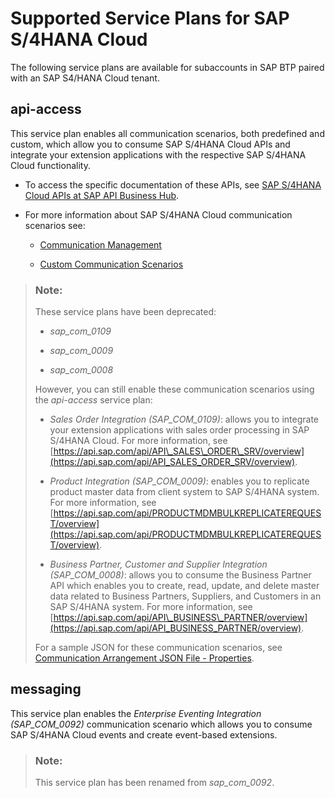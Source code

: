 <!-- loio925c00ab99d849edb744e33001c0b2cf -->

# Supported Service Plans for SAP S/4HANA Cloud

The following service plans are available for subaccounts in SAP BTP paired with an SAP S4/HANA Cloud tenant.



<a name="loio925c00ab99d849edb744e33001c0b2cf__section_gcr_qsb_t3b"/>

## api-access

This service plan enables all communication scenarios, both predefined and custom, which allow you to consume SAP S/4HANA Cloud APIs and integrate your extension applications with the respective SAP S/4HANA Cloud functionality.

-   To access the specific documentation of these APIs, see [SAP S/4HANA Cloud APIs at SAP API Business Hub](https://api.sap.com/package/SAPS4HANACloud?section=Artifacts).

-   For more information about SAP S/4HANA Cloud communication scenarios see:

    -   [Communication Management](https://help.sap.com/viewer/0f69f8fb28ac4bf48d2b57b9637e81fa/latest/en-US/2e84a10c430645a88bdbfaaa23ac9ff7.html?q=Create%20Custom%20Communication%20Scenario)

    -   [Custom Communication Scenarios](https://help.sap.com/viewer/0f69f8fb28ac4bf48d2b57b9637e81fa/latest/en-US/41b6543c04864dc298123c3ef5efd7a3.html?q=communication%20scenario)



> ### Note:  
> These service plans have been deprecated:
> 
> -   *sap\_com\_0109*
> 
> -   *sap\_com\_0009*
> 
> -   *sap\_com\_0008*
> 
> 
> However, you can still enable these communication scenarios using the *api-access* service plan:
> 
> -   *Sales Order Integration \(SAP\_COM\_0109\)*: allows you to integrate your extension applications with sales order processing in SAP S/4HANA Cloud. For more information, see [https://api.sap.com/api/API\_SALES\_ORDER\_SRV/overview](https://api.sap.com/api/API_SALES_ORDER_SRV/overview).
> 
> -   *Product Integration \(SAP\_COM\_0009\)*: enables you to replicate product master data from client system to SAP S/4HANA system. For more information, see [https://api.sap.com/api/PRODUCTMDMBULKREPLICATEREQUEST/overview](https://api.sap.com/api/PRODUCTMDMBULKREPLICATEREQUEST/overview).
> 
> -   *Business Partner, Customer and Supplier Integration \(SAP\_COM\_0008\)*: allows you to consume the Business Partner API which enables you to create, read, update, and delete master data related to Business Partners, Suppliers, and Customers in an SAP S/4HANA system. For more information, see [https://api.sap.com/api/API\_BUSINESS\_PARTNER/overview](https://api.sap.com/api/API_BUSINESS_PARTNER/overview).
> 
> 
> For a sample JSON for these communication scenarios, see [Communication Arrangement JSON File - Properties](Communication_Arrangement_JSON_File_-_Properties_553a4c6.md).



<a name="loio925c00ab99d849edb744e33001c0b2cf__section_x5z_wdz_khb"/>

## messaging

This service plan enables the *Enterprise Eventing Integration \(SAP\_COM\_0092\)* communication scenario which allows you to consume SAP S/4HANA Cloud events and create event-based extensions.

> ### Note:  
> This service plan has been renamed from *sap\_com\_0092*.

